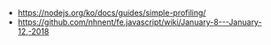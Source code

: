 - https://nodejs.org/ko/docs/guides/simple-profiling/
- https://github.com/nhnent/fe.javascript/wiki/January-8---January-12,-2018
